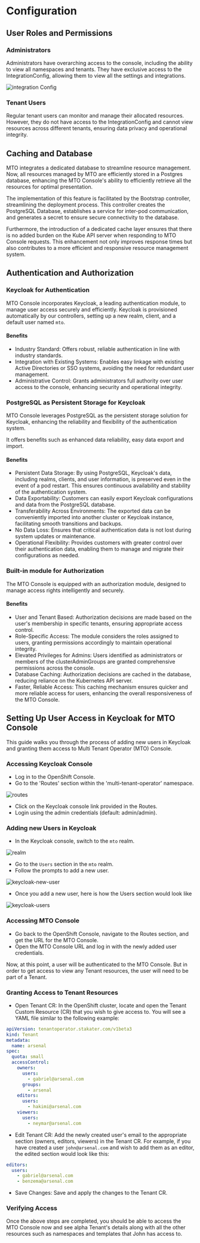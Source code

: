 # Configuration

## User Roles and Permissions

### Administrators

Administrators have overarching access to the console, including the ability to view all namespaces and tenants. They have exclusive access to the IntegrationConfig, allowing them to view all the settings and integrations.

![integration Config](../images/integrationConfig.png)

### Tenant Users

Regular tenant users can monitor and manage their allocated resources. However, they do not have access to the IntegrationConfig and cannot view resources across different tenants, ensuring data privacy and operational integrity.

## Caching and Database

MTO integrates a dedicated database to streamline resource management. Now, all resources managed by MTO are efficiently stored in a Postgres database, enhancing the MTO Console's ability to efficiently retrieve all the resources for optimal presentation.

The implementation of this feature is facilitated by the Bootstrap controller, streamlining the deployment process. This controller creates the PostgreSQL Database, establishes a service for inter-pod communication, and generates a secret to ensure secure connectivity to the database.

Furthermore, the introduction of a dedicated cache layer ensures that there is no added burden on the Kube API server when responding to MTO Console requests. This enhancement not only improves response times but also contributes to a more efficient and responsive resource management system.

## Authentication and Authorization

### Keycloak for Authentication

MTO Console incorporates Keycloak, a leading authentication module, to manage user access securely and efficiently. Keycloak is provisioned automatically by our controllers, setting up a new realm, client, and a default user named `mto`.

#### Benefits

- Industry Standard: Offers robust, reliable authentication in line with industry standards.
- Integration with Existing Systems: Enables easy linkage with existing Active Directories or SSO systems, avoiding the need for redundant user management.
- Administrative Control: Grants administrators full authority over user access to the console, enhancing security and operational integrity.

### PostgreSQL as Persistent Storage for Keycloak

MTO Console leverages PostgreSQL as the persistent storage solution for Keycloak, enhancing the reliability and flexibility of the authentication system.

It offers benefits such as enhanced data reliability, easy data export and import.

#### Benefits

- Persistent Data Storage: By using PostgreSQL, Keycloak's data, including realms, clients, and user information, is preserved even in the event of a pod restart. This ensures continuous availability and stability of the authentication system.
- Data Exportability: Customers can easily export Keycloak configurations and data from the PostgreSQL database.
- Transferability Across Environments: The exported data can be conveniently imported into another cluster or Keycloak instance, facilitating smooth transitions and backups.
- No Data Loss: Ensures that critical authentication data is not lost during system updates or maintenance.
- Operational Flexibility: Provides customers with greater control over their authentication data, enabling them to manage and migrate their configurations as needed.

### Built-in module for Authorization

The MTO Console is equipped with an authorization module, designed to manage access rights intelligently and securely.

#### Benefits

- User and Tenant Based: Authorization decisions are made based on the user's membership in specific tenants, ensuring appropriate access control.
- Role-Specific Access: The module considers the roles assigned to users, granting permissions accordingly to maintain operational integrity.
- Elevated Privileges for Admins: Users identified as administrators or members of the clusterAdminGroups are granted comprehensive permissions across the console.
- Database Caching: Authorization decisions are cached in the database, reducing reliance on the Kubernetes API server.
- Faster, Reliable Access: This caching mechanism ensures quicker and more reliable access for users, enhancing the overall responsiveness of the MTO Console.

## Setting Up User Access in Keycloak for MTO Console

This guide walks you through the process of adding new users in Keycloak and granting them access to Multi Tenant Operator (MTO) Console.

### Accessing Keycloak Console

- Log in to the OpenShift Console.
- Go to the 'Routes' section within the 'multi-tenant-operator' namespace.

![routes](../images/routes.png)

- Click on the Keycloak console link provided in the Routes.
- Login using the admin credentials (default: admin/admin).

### Adding new Users in Keycloak

- In the Keycloak console, switch to the `mto` realm.

![realm](../images/realm.png)

- Go to the `Users` section in the `mto` realm.
- Follow the prompts to add a new user.

![keycloak-new-user](../images/keycloak-new-user.png)

- Once you add a new user, here is how the Users section would look like

![keycloak-users](../images/keycloak-users.png)

### Accessing MTO Console

- Go back to the OpenShift Console, navigate to the Routes section, and get the URL for the MTO Console.
- Open the MTO Console URL and log in with the newly added user credentials.

Now, at this point, a user will be authenticated to the MTO Console. But in order to get access to view any Tenant resources, the user will need to be part of a Tenant.

### Granting Access to Tenant Resources

* Open Tenant CR: In the OpenShift cluster, locate and open the Tenant Custom Resource (CR) that you wish to give access to. You will see a YAML file similar to the following example:

```yaml
apiVersion: tenantoperator.stakater.com/v1beta3
kind: Tenant
metadata:
  name: arsenal
spec:
  quota: small
  accessControl:
    owners:
      users:
        - gabriel@arsenal.com
      groups:
        - arsenal
    editors:
      users:
        - hakimi@arsenal.com
    viewers:
      users:
        - neymar@arsenal.com
```

* Edit Tenant CR: Add the newly created user's email to the appropriate section (owners, editors, viewers) in the Tenant CR. For example, if you have created a user `john@arsenal.com` and wish to add them as an editor, the edited section would look like this:

```yaml
editors:
  users:
    - gabriel@arsenal.com
    - benzema@arsenal.com
```

* Save Changes: Save and apply the changes to the Tenant CR.

### Verifying Access

Once the above steps are completed, you should be able to access the MTO Console now and see alpha Tenant's details along with all the other resources such as namespaces and templates that John has access to.
